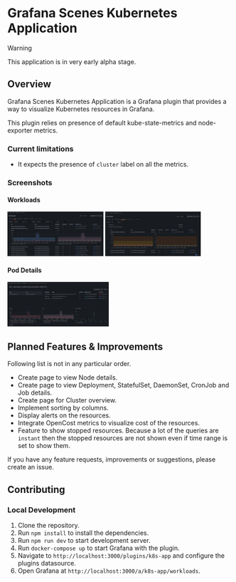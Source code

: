 # Grafana Scenes Kubernetes Application

> [!WARNING]  
> This application is in very early alpha stage.

## Overview

Grafana Scenes Kubernetes Application is a Grafana plugin that provides a way to visualize Kubernetes resources in Grafana.

This plugin relies on presence of default kube-state-metrics and node-exporter metrics.

### Current limitations

* It expects the presence of `cluster` label on all the metrics.

### Screenshots

#### Workloads
<img src="screenshots/workloads_pods.png" height="100">
<img src="screenshots/workloads_statefulsets.png" height="100">

#### Pod Details
<img src="screenshots/pod_details.png" height="100">

## Planned Features & Improvements

Following list is not in any particular order.

* Create page to view Node details.
* Create page to view Deployment, StatefulSet, DaemonSet, CronJob and Job details.
* Create page for Cluster overview.
* Implement sorting by columns.
* Display alerts on the resources.
* Integrate OpenCost metrics to visualize cost of the resources.
* Feature to show stopped resources.
  Because a lot of the queries are `instant` then the stopped resources are not shown even if time range is set to show them.

If you have any feature requests, improvements or suggestions, please create an issue.

## Contributing

### Local Development

1. Clone the repository.
2. Run `npm install` to install the dependencies.
3. Run `npm run dev` to start development server.
4. Run `docker-compose up` to start Grafana with the plugin.
5. Navigate to `http://localhost:3000/plugins/k8s-app` and configure the plugins datasource.
6. Open Grafana at `http://localhost:3000/a/k8s-app/workloads`.
